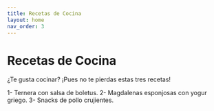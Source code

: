 ```yaml
---
title: Recetas de Cocina
layout: home
nav_order: 3
---
```

# Recetas de Cocina
¿Te gusta cocinar? 
¡Pues no te pierdas estas tres recetas!

1- Ternera con salsa de boletus.
2- Magdalenas esponjosas con yogur griego.
3- Snacks de pollo crujientes.
